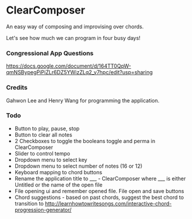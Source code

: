 # ClearComposer
An easy way of composing and improvising over chords.

Let's see how much we can program in four busy days!

### Congressional App Questions
https://docs.google.com/document/d/164TT0QpW-qmNSBypegPiPiZLr6DZ5YWizZLq2_v7hpc/edit?usp=sharing

### Credits
Gahwon Lee and Henry Wang for programming the application.

### Todo
* Button to play, pause, stop
* Button to clear all notes
* 2 Checkboxes to toggle the booleans toggle and perma in ClearComposer
* Slider to control tempo
* Dropdown menu to select key
* Dropdown menu to select number of notes (16 or 12)
* Keyboard mapping to chord buttons
* Rename the application title to ___ - ClearComposer where ___ is either Untitled or the name of the open file
* File opening ui and remember opened file. File open and save buttons
* Chord suggestions - based on past chords, suggest the best chord to transition to
http://learnhowtowritesongs.com/interactive-chord-progression-generator/
